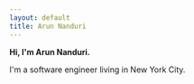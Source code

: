 ```yaml
---
layout: default
title: Arun Nanduri
---
```


**Hi, I'm Arun Nanduri.**

I'm a software engineer living in New York City.
